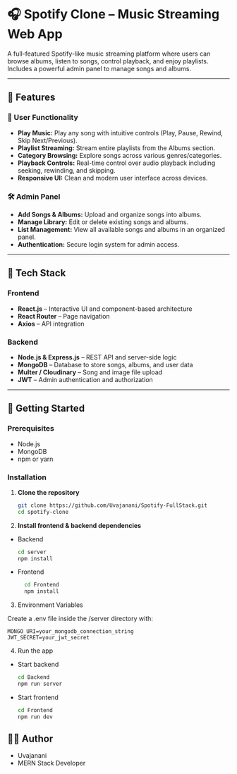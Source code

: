 # 🎧 Spotify Clone – Music Streaming Web App

A full-featured Spotify-like music streaming platform where users can browse albums, listen to songs, control playback, and enjoy playlists. Includes a powerful admin panel to manage songs and albums.

---

## 🚀 Features

### 🎵 User Functionality
- **Play Music:** Play any song with intuitive controls (Play, Pause, Rewind, Skip Next/Previous).
- **Playlist Streaming:** Stream entire playlists from the Albums section.
- **Category Browsing:** Explore songs across various genres/categories.
- **Playback Controls:** Real-time control over audio playback including seeking, rewinding, and skipping.
- **Responsive UI:** Clean and modern user interface across devices.

### 🛠️ Admin Panel
- **Add Songs & Albums:** Upload and organize songs into albums.
- **Manage Library:** Edit or delete existing songs and albums.
- **List Management:** View all available songs and albums in an organized panel.
- **Authentication:** Secure login system for admin access.

---

## 🧰 Tech Stack

### Frontend
- **React.js** – Interactive UI and component-based architecture
- **React Router** – Page navigation
- **Axios** – API integration

### Backend
- **Node.js & Express.js** – REST API and server-side logic
- **MongoDB** – Database to store songs, albums, and user data
- **Multer / Cloudinary** – Song and image file upload 
- **JWT** – Admin authentication and authorization



---

## 🚀 Getting Started

### Prerequisites
- Node.js
- MongoDB
- npm or yarn

### Installation

1. **Clone the repository**

      ```bash
      git clone https://github.com/Uvajanani/Spotify-FullStack.git
      cd spotify-clone
2. **Install frontend & backend dependencies**

- Backend
  ```Bash
  cd server
  npm install

- Frontend
  ```Bash
    cd Frontend
    npm install

3. Environment Variables

Create a .env file inside the /server directory with:

    MONGO_URI=your_mongodb_connection_string
    JWT_SECRET=your_jwt_secret
    
4. Run the app

- Start backend
  ```bash
  cd Backend
  npm run server

- Start frontend
  ```bash
  cd Frontend
  npm run dev

## 🧑‍💻 Author
- Uvajanani
- MERN Stack Developer
